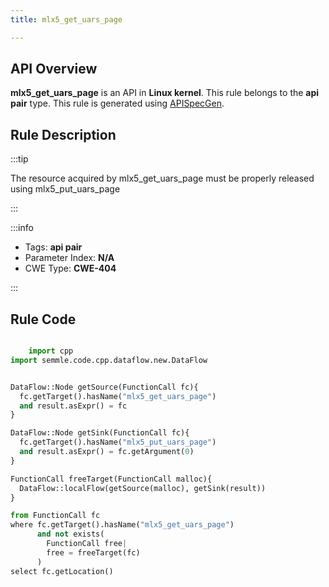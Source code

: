 ```yaml
---
title: mlx5_get_uars_page

---
```



## API Overview
**mlx5_get_uars_page** is an API in **Linux kernel**. This rule belongs to the **api pair** type. This rule is generated using [APISpecGen](../../tools/APISpecGen).
## Rule Description

:::tip

The resource acquired by mlx5_get_uars_page must be properly released using mlx5_put_uars_page

:::

:::info

- Tags: **api pair**
- Parameter Index: **N/A**
- CWE Type: **CWE-404**

:::

## Rule Code
```python

    import cpp
import semmle.code.cpp.dataflow.new.DataFlow


DataFlow::Node getSource(FunctionCall fc){
  fc.getTarget().hasName("mlx5_get_uars_page")
  and result.asExpr() = fc
}

DataFlow::Node getSink(FunctionCall fc){
  fc.getTarget().hasName("mlx5_put_uars_page")
  and result.asExpr() = fc.getArgument(0)
}

FunctionCall freeTarget(FunctionCall malloc){
  DataFlow::localFlow(getSource(malloc), getSink(result))
}

from FunctionCall fc
where fc.getTarget().hasName("mlx5_get_uars_page")
      and not exists(
        FunctionCall free| 
        free = freeTarget(fc)
      )
select fc.getLocation()

    
```